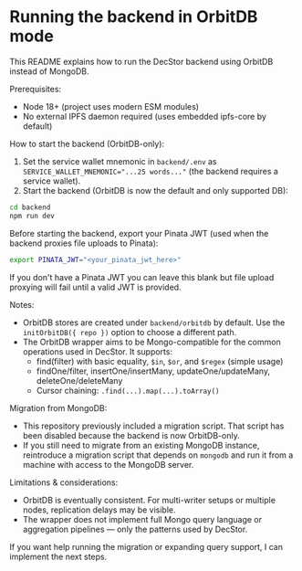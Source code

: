# Running the backend in OrbitDB mode

This README explains how to run the DecStor backend using OrbitDB instead of MongoDB.

Prerequisites:
- Node 18+ (project uses modern ESM modules)
- No external IPFS daemon required (uses embedded ipfs-core by default)

How to start the backend (OrbitDB-only):

1. Set the service wallet mnemonic in `backend/.env` as `SERVICE_WALLET_MNEMONIC="...25 words..."` (the backend requires a service wallet).
2. Start the backend (OrbitDB is now the default and only supported DB):

```bash
cd backend
npm run dev
```

Before starting the backend, export your Pinata JWT (used when the backend proxies file uploads to Pinata):

```bash
export PINATA_JWT="<your_pinata_jwt_here>"
```

If you don't have a Pinata JWT you can leave this blank but file upload proxying will fail until a valid JWT is provided.

Notes:
- OrbitDB stores are created under `backend/orbitdb` by default. Use the `initOrbitDB({ repo })` option to choose a different path.
- The OrbitDB wrapper aims to be Mongo-compatible for the common operations used in DecStor. It supports:
  - find(filter) with basic equality, `$in`, `$or`, and `$regex` (simple usage)
  - findOne/filter, insertOne/insertMany, updateOne/updateMany, deleteOne/deleteMany
  - Cursor chaining: `.find(...).map(...).toArray()`

Migration from MongoDB:
- This repository previously included a migration script. That script has been disabled because the backend is now OrbitDB-only.
- If you still need to migrate from an existing MongoDB instance, reintroduce a migration script that depends on `mongodb` and run it from a machine with access to the MongoDB server.

Limitations & considerations:
- OrbitDB is eventually consistent. For multi-writer setups or multiple nodes, replication delays may be visible.
- The wrapper does not implement full Mongo query language or aggregation pipelines — only the patterns used by DecStor.

If you want help running the migration or expanding query support, I can implement the next steps.
